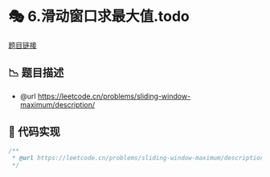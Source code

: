 # 🎭 6.滑动窗口求最大值.todo

[题目链接](https://leetcode.cn/problems/sliding-window-maximum/description/)

## 📉 题目描述
* @url https://leetcode.cn/problems/sliding-window-maximum/description/

## 📄 代码实现
```typescript
/**
 * @url https://leetcode.cn/problems/sliding-window-maximum/description/
 */

```

